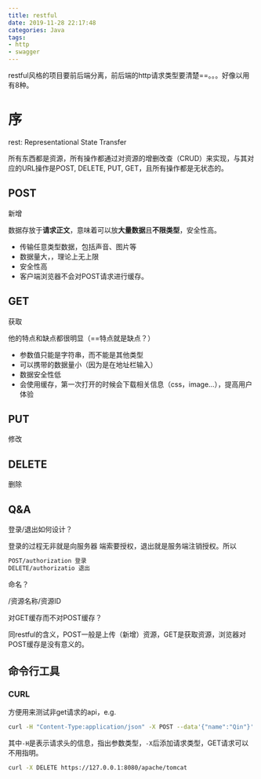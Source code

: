```yaml
---
title: restful
date: 2019-11-28 22:17:48
categories: Java
tags:
- http
- swagger
---
```


restful风格的项目要前后端分离，前后端的http请求类型要清楚==。。。好像以用有8种。

<!-- more -->

# 序

rest: Representational State Transfer

所有东西都是资源，所有操作都通过对资源的增删改查（CRUD）来实现，与其对应的URL操作是POST, DELETE, PUT, GET，且所有操作都是无状态的。

## POST

新增

数据存放于**请求正文**，意味着可以放**大量数据**且**不限类型**，安全性高。

- 传输任意类型数据，包括声音、图片等
- 数据量大，，理论上无上限
- 安全性高
- 客户端浏览器不会对POST请求进行缓存。

## GET

获取

他的特点和缺点都很明显（==特点就是缺点？）

- 参数值只能是字符串，而不能是其他类型
- 可以携带的数据量小（因为是在地址栏输入）
- 数据安全性低
- 会使用缓存，第一次打开的时候会下载相关信息（css，image…），提高用户体验

## PUT

修改

## DELETE

删除

## Q&A

登录/退出如何设计？

登录的过程无非就是向服务器 端索要授权，退出就是服务端注销授权。所以

```markdown
POST/authorization 登录
DELETE/authorizatio 退出
```

命名？

/资源名称/资源ID

对GET缓存而不对POST缓存？

同restful的含义，POST一般是上传（新增）资源，GET是获取资源，浏览器对POST缓存是没有意义的。

## 命令行工具

### CURL

方便用来测试非get请求的api，e.g.

```bash
curl -H "Content-Type:application/json" -X POST --data'{"name":"Qin"}' http:127.0.0.1:8888/getName/
```

其中`-H`是表示请求头的信息，指出参数类型，`-X`后添加请求类型，GET请求可以不用指明。

```bash
curl -X DELETE https://127.0.0.1:8080/apache/tomcat
```



